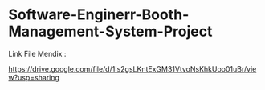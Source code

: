 # Software-Enginerr-Booth-Management-System-Project

Link File Mendix : 

https://drive.google.com/file/d/1Is2gsLKntExGM31VtvoNsKhkUoo01uBr/view?usp=sharing
